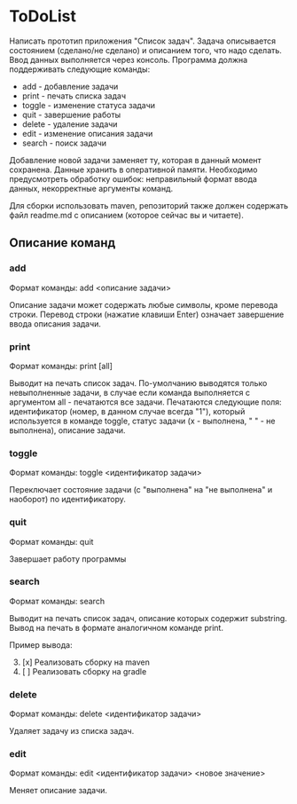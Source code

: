 # ToDoList

Написать прототип приложения "Список задач". Задача описывается состоянием (сделано/не сделано) и описанием того, что надо сделать.
Ввод данных выполняется через консоль. Программа должна поддерживать следующие команды:
- add - добавление задачи
- print - печать списка задач
- toggle - изменение статуса задачи
- quit - завершение работы
- delete - удаление задачи
- edit - изменение описания задачи
- search - поиск задачи

Добавление новой задачи заменяет ту, которая в данный момент сохранена. 
Данные хранить в оперативной памяти. Необходимо предусмотреть обработку ошибок: неправильный формат ввода данных, некорректные аргументы команд.

Для сборки использовать maven, репозиторий также должен содержать файл readme.md с описанием (которое сейчас вы и читаете).

## Описание команд

### add
Формат команды: add <описание задачи>

Описание задачи может содержать любые символы, кроме перевода строки.
Перевод строки (нажатие клавиши Enter) означает завершение ввода описания задачи.

### print
Формат команды: print [all]

Выводит на печать список задач. 
По-умолчанию выводятся только невыполненные задачи, в случае если команда выполняется с аргументом all - печатаются все задачи.
Печатаются следующие поля: идентификатор (номер, в данном случае всегда "1"), который используется в команде toggle,
статус задачи (x - выполнена, " " - не выполнена), описание задачи.

### toggle
Формат команды: toggle <идентификатор задачи>

Переключает состояние задачи (с "выполнена" на "не выполнена" и наоборот) по идентификатору. 

### quit
Формат команды: quit

Завершает работу программы

### search
Формат команды: search <substring>

Выводит на печать список задач, описание которых содержит substring. Вывод на печать в формате аналогичном команде print.

Пример вывода:

3. [x] Реализовать сборку на maven
8. [ ] Реализовать сборку на gradle


### delete
Формат команды: delete <идентификатор задачи>

Удаляет задачу из списка задач.

### edit
Формат команды: edit <идентификатор задачи> <новое значение>

Меняет описание задачи.

